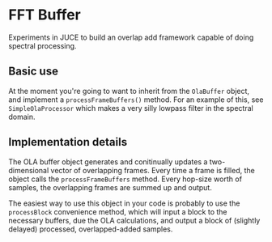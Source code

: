 # FFT Buffer

Experiments in JUCE to build an overlap add framework capable of doing spectral processing. 

## Basic use

At the moment you're going to want to inherit from the `OlaBuffer` object, and implement a `processFrameBuffers()` method. For an example of this, see `SimpleOlaProcessor` which makes a very silly lowpass filter in the spectral domain.

## Implementation details

The OLA buffer object generates and conitinually updates a two-dimensional vector of overlapping frames. Every time a frame is filled, the object calls the `processFrameBuffers` method. Every hop-size worth of samples, the overlapping frames are summed up and output.

The easiest way to use this object in your code is probably to use the `processBlock` convenience method, which will input a block to the necessary buffers, due the OLA calculations, and output a block of (slightly delayed) processed, overlapped-added samples.
